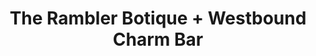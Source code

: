---
title: "The Rambler Botique + Westbound Charm Bar"
url: /middleton/the-rambler-botique-westbound-charm-bar/
shop: beauty
---